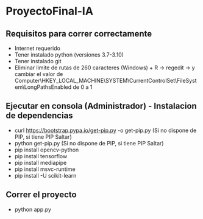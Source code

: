 # ProyectoFinal-IA

## Requisitos para correr correctamente

- Internet requerido
- Tener instalado python (versiones 3.7-3.10)
- Tener instalado git
- Eliminar limite de rutas de 260 caracteres (Windows) + R -> regedit -> y cambiar el valor de Computer\HKEY_LOCAL_MACHINE\SYSTEM\CurrentControlSet\FileSystem\LongPathsEnabled de 0 a 1

## Ejecutar en consola (Administrador) - Instalacion de dependencias

- curl https://bootstrap.pypa.io/get-pip.py -o get-pip.py (Si no dispone de PIP, si tiene PIP Saltar)
- python get-pip.py (Si no dispone de PIP, si tiene PIP Saltar)
- pip install opencv-python
- pip install tensorflow
- pip install mediapipe
- pip install msvc-runtime
- pip install -U scikit-learn

## Correr el proyecto

- python app.py
